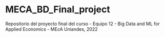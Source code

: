 # MECA_BD_Final_project
Repositorio del proyecto final del curso - Equipo 12 - Big Data and ML for Applied Economics - MEcA Uniandes, 2022
